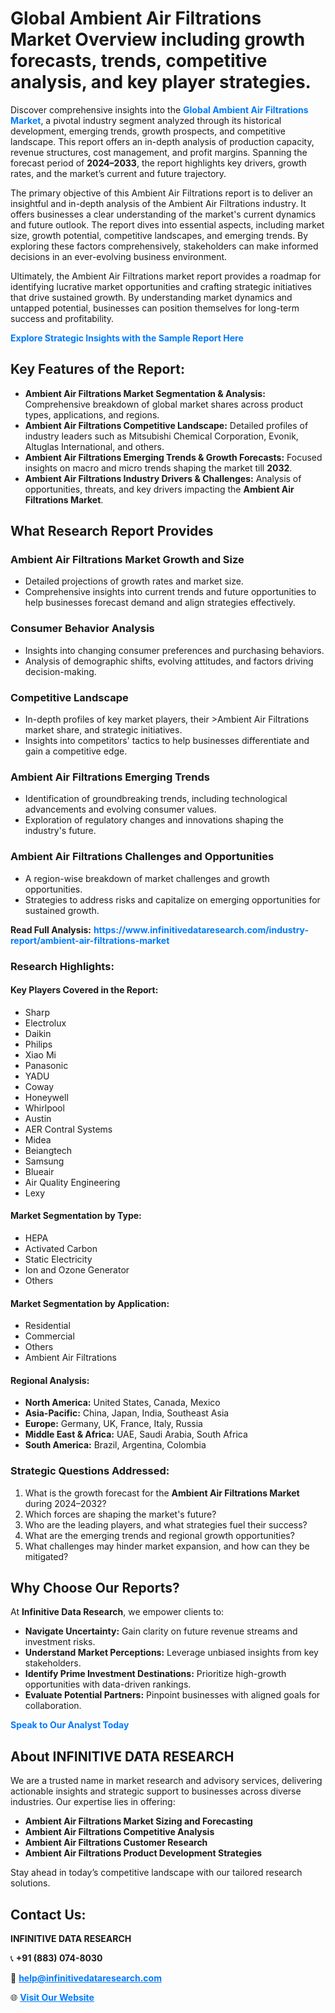 <h1>Global Ambient Air Filtrations Market Overview including growth forecasts, trends, competitive analysis, and key player strategies.</h1>
<p>
Discover comprehensive insights into the 
<a href="https://www.infinitivedataresearch.com/industry-report/ambient-air-filtrations-market" rel="dofollow" style="color: #007BFF; text-decoration: none;"><strong>Global Ambient Air Filtrations Market</strong></a>, a pivotal industry segment analyzed through its historical development, emerging trends, growth prospects, and competitive landscape. This report offers an in-depth analysis of production capacity, revenue structures, cost management, and profit margins. Spanning the forecast period of <strong>2024–2033</strong>, the report highlights key drivers, growth rates, and the market’s current and future trajectory.
</p>
<p>
The primary objective of this Ambient Air Filtrations report is to deliver an insightful and in-depth analysis of the Ambient Air Filtrations industry. It offers businesses a clear understanding of the market's current dynamics and future outlook. The report dives into essential aspects, including market size, growth potential, competitive landscapes, and emerging trends. By exploring these factors comprehensively, stakeholders can make informed decisions in an ever-evolving business environment.
</p>
<p>
Ultimately, the Ambient Air Filtrations market report provides a roadmap for identifying lucrative market opportunities and crafting strategic initiatives that drive sustained growth. By understanding market dynamics and untapped potential, businesses can position themselves for long-term success and profitability.
</p>
<p>
<a href="https://www.infinitivedataresearch.com/request-sample/reportId=103075" style="color: #007BFF; text-decoration: none;"><strong>Explore Strategic Insights with the Sample Report Here</strong></a>
</p>

<h2>Key Features of the Report:</h2>
<ul>
<li><strong>Ambient Air Filtrations Market Segmentation & Analysis:</strong> Comprehensive breakdown of global market shares across product types, applications, and regions.</li>
<li><strong>Ambient Air Filtrations Competitive Landscape:</strong> Detailed profiles of industry leaders such as Mitsubishi Chemical Corporation, Evonik, Altuglas International, and others.</li>
<li><strong>Ambient Air Filtrations Emerging Trends & Growth Forecasts:</strong> Focused insights on macro and micro trends shaping the market till <strong>2032</strong>.</li>
<li><strong>Ambient Air Filtrations Industry Drivers & Challenges:</strong> Analysis of opportunities, threats, and key drivers impacting the <strong>Ambient Air Filtrations Market</strong>.</li>
</ul>

<h2>What Research Report Provides</h2>
<h3>Ambient Air Filtrations Market Growth and Size</h3>
<ul>
<li>Detailed projections of growth rates and market size.</li>
<li>Comprehensive insights into current trends and future opportunities to help businesses forecast demand and align strategies effectively.</li>
</ul>

<h3>Consumer Behavior Analysis</h3>
<ul>
<li>Insights into changing consumer preferences and purchasing behaviors.</li>
<li>Analysis of demographic shifts, evolving attitudes, and factors driving decision-making.</li>
</ul>

<h3>Competitive Landscape</h3>
<ul>
<li>In-depth profiles of key market players, their >Ambient Air Filtrations market share, and strategic initiatives.</li>
<li>Insights into competitors' tactics to help businesses differentiate and gain a competitive edge.</li>
</ul>

<h3>Ambient Air Filtrations Emerging Trends</h3>
<ul>
<li>Identification of groundbreaking trends, including technological advancements and evolving consumer values.</li>
<li>Exploration of regulatory changes and innovations shaping the industry's future.</li>
</ul>

<h3>Ambient Air Filtrations Challenges and Opportunities</h3>
<ul>
<li>A region-wise breakdown of market challenges and growth opportunities.</li>
<li>Strategies to address risks and capitalize on emerging opportunities for sustained growth.</li>
</ul>
<p><strong>Read Full Analysis:</strong> <a href="https://www.infinitivedataresearch.com/industry-report/ambient-air-filtrations-market" rel="dofollow" style="color: #007BFF; text-decoration: none;"><strong>https://www.infinitivedataresearch.com/industry-report/ambient-air-filtrations-market</strong></a></p>
<h3>Research Highlights:</h3>
<h4>Key Players Covered in the Report:</h4>
<ul><li>Sharp</li><li>Electrolux</li><li>Daikin</li><li>Philips</li><li>Xiao Mi</li><li>Panasonic</li><li>YADU</li><li>Coway</li><li>Honeywell</li><li>Whirlpool</li><li>Austin</li><li>AER Contral Systems</li><li>Midea</li><li>Beiangtech</li><li>Samsung</li><li>Blueair</li><li>Air Quality Engineering</li><li>Lexy</li></ul>
<h4>Market Segmentation by Type:</h4>
<ul><li>HEPA</li><li>Activated Carbon</li><li>Static Electricity</li><li>Ion and Ozone Generator</li><li>Others</li></ul>
<h4>Market Segmentation by Application:</h4>
<ul><li>Residential</li><li>Commercial</li><li>Others</li><li>Ambient Air Filtrations</li></ul>

<h4>Regional Analysis:</h4>
<ul>
<li><strong>North America:</strong> United States, Canada, Mexico</li>
<li><strong>Asia-Pacific:</strong> China, Japan, India, Southeast Asia</li>
<li><strong>Europe:</strong> Germany, UK, France, Italy, Russia</li>
<li><strong>Middle East & Africa:</strong> UAE, Saudi Arabia, South Africa</li>
<li><strong>South America:</strong> Brazil, Argentina, Colombia</li>
</ul>

<h3>Strategic Questions Addressed:</h3>
<ol>
<li>What is the growth forecast for the <strong>Ambient Air Filtrations Market</strong> during 2024–2032?</li>
<li>Which forces are shaping the market's future?</li>
<li>Who are the leading players, and what strategies fuel their success?</li>
<li>What are the emerging trends and regional growth opportunities?</li>
<li>What challenges may hinder market expansion, and how can they be mitigated?</li>
</ol>

<h2>Why Choose Our Reports?</h2>
<p>At <strong>Infinitive Data Research</strong>, we empower clients to:</p>
<ul>
<li><strong>Navigate Uncertainty:</strong> Gain clarity on future revenue streams and investment risks.</li>
<li><strong>Understand Market Perceptions:</strong> Leverage unbiased insights from key stakeholders.</li>
<li><strong>Identify Prime Investment Destinations:</strong> Prioritize high-growth opportunities with data-driven rankings.</li>
<li><strong>Evaluate Potential Partners:</strong> Pinpoint businesses with aligned goals for collaboration.</li>
</ul>
<p><a href="https://www.infinitivedataresearch.com/industry-report/ambient-air-filtrations-market" rel="dofollow" style="color: #007BFF; text-decoration: none;"><strong>Speak to Our Analyst Today</strong></a></p>

<h2>About INFINITIVE DATA RESEARCH</h2>
<p>We are a trusted name in market research and advisory services, delivering actionable insights and strategic support to businesses across diverse industries. Our expertise lies in offering:</p>
<ul>
<li><strong>Ambient Air Filtrations Market Sizing and Forecasting</strong></li>
<li><strong>Ambient Air Filtrations Competitive Analysis</strong></li>
<li><strong>Ambient Air Filtrations Customer Research</strong></li>
<li><strong>Ambient Air Filtrations Product Development Strategies</strong></li>
</ul>
<p>Stay ahead in today’s competitive landscape with our tailored research solutions.</p>

<h2>Contact Us:</h2>
<p><strong>INFINITIVE DATA RESEARCH</strong></p>
<p>📞 <strong>+91 (883) 074-8030</strong></p>
<p>📧 <strong><a href="mailto:help@infinitivedataresearch.com" style="color: #007BFF;">help@infinitivedataresearch.com</a></strong></p>
<p>🌐 <strong><a href="https://www.infinitivedataresearch.com" rel="dofollow" style="color: #007BFF;">Visit Our Website</a></strong></p>
